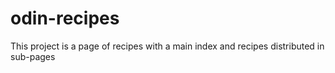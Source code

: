# odin-recipes
This project is a page of recipes with a main index and recipes distributed in sub-pages
